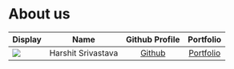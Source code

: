 # About us

Display |        Name        |                  Github Profile                  | Portfolio 
--------|:------------------:|:------------------------------------------------:|:---------:
![](https://via.placeholder.com/100.png?text=Photo) | Harshit Srivastava | [Github](https://github.com/HarshitSrivastavaHS) | [Portfolio](docs/team/harshit.md)
